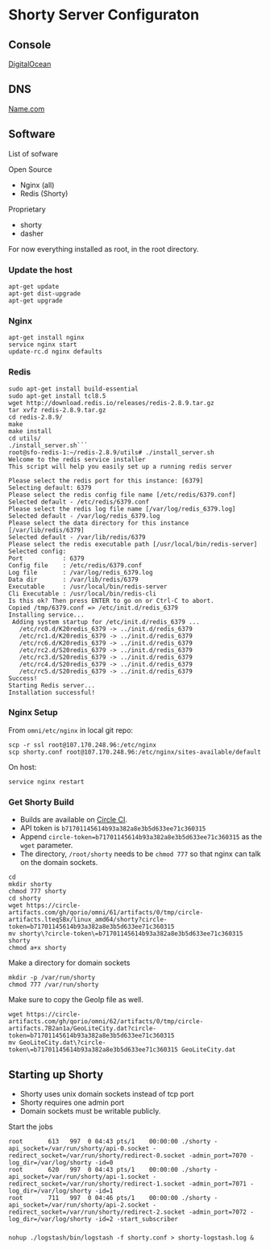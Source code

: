 # Shorty Server Configuraton

## Console

[DigitalOcean](https://cloud.digitalocean.com/droplets)

## DNS

[Name.com](https://www.name.com/account/domain/details/qor.io#dns)


## Software

List of sofware

Open Source

- Nginx (all)
- Redis (Shorty)

Proprietary

- shorty
- dasher

For now everything installed as root, in the root directory.


### Update the host

```
apt-get update
apt-get dist-upgrade
apt-get upgrade
```


### Nginx

```
apt-get install nginx
service nginx start
update-rc.d nginx defaults
```

### Redis
```
sudo apt-get install build-essential
sudo apt-get install tcl8.5
wget http://download.redis.io/releases/redis-2.8.9.tar.gz
tar xvfz redis-2.8.9.tar.gz
cd redis-2.8.9/
make
make install
cd utils/
./install_server.sh```
root@sfo-redis-1:~/redis-2.8.9/utils# ./install_server.sh
Welcome to the redis service installer
This script will help you easily set up a running redis server

Please select the redis port for this instance: [6379]
Selecting default: 6379
Please select the redis config file name [/etc/redis/6379.conf]
Selected default - /etc/redis/6379.conf
Please select the redis log file name [/var/log/redis_6379.log]
Selected default - /var/log/redis_6379.log
Please select the data directory for this instance [/var/lib/redis/6379]
Selected default - /var/lib/redis/6379
Please select the redis executable path [/usr/local/bin/redis-server]
Selected config:
Port           : 6379
Config file    : /etc/redis/6379.conf
Log file       : /var/log/redis_6379.log
Data dir       : /var/lib/redis/6379
Executable     : /usr/local/bin/redis-server
Cli Executable : /usr/local/bin/redis-cli
Is this ok? Then press ENTER to go on or Ctrl-C to abort.
Copied /tmp/6379.conf => /etc/init.d/redis_6379
Installing service...
 Adding system startup for /etc/init.d/redis_6379 ...
   /etc/rc0.d/K20redis_6379 -> ../init.d/redis_6379
   /etc/rc1.d/K20redis_6379 -> ../init.d/redis_6379
   /etc/rc6.d/K20redis_6379 -> ../init.d/redis_6379
   /etc/rc2.d/S20redis_6379 -> ../init.d/redis_6379
   /etc/rc3.d/S20redis_6379 -> ../init.d/redis_6379
   /etc/rc4.d/S20redis_6379 -> ../init.d/redis_6379
   /etc/rc5.d/S20redis_6379 -> ../init.d/redis_6379
Success!
Starting Redis server...
Installation successful!
```

### Nginx Setup

From `omni/etc/nginx` in local git repo:

```
scp -r ssl root@107.170.248.96:/etc/nginx
scp shorty.conf root@107.170.248.96:/etc/nginx/sites-available/default
```

On host:

```
service nginx restart
```

### Get Shorty Build

- Builds are available on [Circle CI](https://circleci.com/gh/qorio/omni).
- API token is `b71701145614b93a382a8e3b5d633ee71c360315`
- Append `circle-token=b71701145614b93a382a8e3b5d633ee71c360315` as the `wget` parameter.
- The directory, `/root/shorty` needs to be `chmod 777` so that nginx can talk on the domain sockets.


```
cd
mkdir shorty
chmod 777 shorty
cd shorty
wget https://circle-artifacts.com/gh/qorio/omni/61/artifacts/0/tmp/circle-artifacts.lteqSBx/linux_amd64/shorty?circle-token=b71701145614b93a382a8e3b5d633ee71c360315
mv shorty\?circle-token\=b71701145614b93a382a8e3b5d633ee71c360315 shorty
chmod a+x shorty
```

Make a directory for domain sockets

```
mkdir -p /var/run/shorty
chmod 777 /var/run/shorty
```

Make sure to copy the GeoIp file as well.

```
wget https://circle-artifacts.com/gh/qorio/omni/62/artifacts/0/tmp/circle-artifacts.7B2an1a/GeoLiteCity.dat?circle-token=b71701145614b93a382a8e3b5d633ee71c360315
mv GeoLiteCity.dat\?circle-token\=b71701145614b93a382a8e3b5d633ee71c360315 GeoLiteCity.dat
```

## Starting up Shorty
- Shorty uses unix domain sockets instead of tcp port
- Shorty requires one admin port
- Domain sockets must be writable publicly.

Start the jobs
```
root       613   997  0 04:43 pts/1    00:00:00 ./shorty -api_socket=/var/run/shorty/api-0.socket -redirect_socket=/var/run/shorty/redirect-0.socket -admin_port=7070 -log_dir=/var/log/shorty -id=0
root       620   997  0 04:43 pts/1    00:00:00 ./shorty -api_socket=/var/run/shorty/api-1.socket -redirect_socket=/var/run/shorty/redirect-1.socket -admin_port=7071 -log_dir=/var/log/shorty -id=1
root       711   997  0 04:46 pts/1    00:00:00 ./shorty -api_socket=/var/run/shorty/api-2.socket -redirect_socket=/var/run/shorty/redirect-2.socket -admin_port=7072 -log_dir=/var/log/shorty -id=2 -start_subscriber
```

###
```
nohup ./logstash/bin/logstash -f shorty.conf > shorty-logstash.log &
```